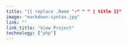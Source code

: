 ```yaml
---
title: "{{ replace .Name "-" " " | title }}"
image: "markdown-syntax.jpg"
link: ""
link_title: "View Project"
technology: ["php"]
---
```

